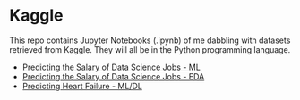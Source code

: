 # Kaggle
This repo contains Jupyter Notebooks (.ipynb) of me dabbling with datasets retrieved from Kaggle. They will all be in the Python programming language.
* [Predicting the Salary of Data Science Jobs - ML](https://github.com/richardkang96/Kaggle/blob/main/ds_salary.ipynb)
* [Predicting the Salary of Data Science Jobs - EDA](https://github.com/richardkang96/Kaggle/blob/main/ds_salaries_eda.ipynb)
* [Predicting Heart Failure - ML/DL](https://github.com/richardkang96/Kaggle/blob/main/heart.ipynb)
